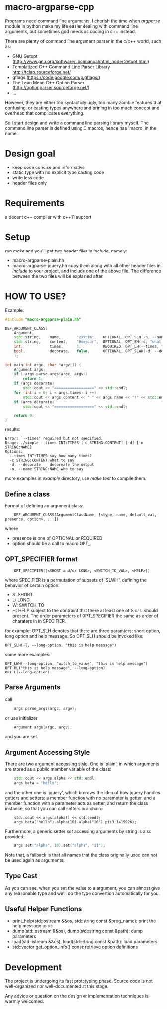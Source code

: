 macro-argparse-cpp
===================

Programs need command line arguments. I cherish the time when *argparse* module
in python make my life easier dealing with command line arguments, but sometimes
god needs us coding in c++ instead.

There are plenty of command line argument parser in the c/c++ world, such as:
+ GNU Getopt (http://www.gnu.org/software/libc/manual/html_node/Getopt.html)
+ Templatized C++ Command Line Parser Library http://tclap.sourceforge.net/
+ gflags (https://code.google.com/p/gflags/)
+ The Lean Mean C++ Option Parser (http://optionparser.sourceforge.net/)
+ ...

However, they are either too syntacticly ugly, too many zombie features that confusing,
or casting types anywhere and brining in too much concept and overhead that
complicates everything.

So I start design and write a command line parsing library myself. The command
line parser is defined using C macros, hence has 'macro' in the name.


Design goal
===========
+ keep code concise and informative
+ static type with no explicit type casting code
+ write less code
+ header files only

Requirements
============
a decent c++ compiler with c++11 support

Setup
=====
run *make* and you'll get two header files in *include*, namely:
+ macro-argparse-plain.hh
+ macro-argparse-jquery.hh
copy them along with all other header files in *include* to your project,
and include one of the above file. The difference between the two files
will be explained after.

HOW TO USE?
===========
Example:
```cpp
#include "macro-argparse-plain.hh"

DEF_ARGUMENT_CLASS(
	Argument,
	std::string,	name,		"zxytim",	OPTIONAL, OPT_SLH(-n, --name, "who to say"),
	std::string,	content,	"Bonjour",	OPTIONAL, OPT_SH(-c, "what to say"),
	int,			times,		1,			REQUIRED, OPT_LH(--times, "say how many times?"),
	bool,			decorate,	false,		OPTIONAL, OPT_SLWH(-d, --decorate, true, "decoreate the output")
	);

int main(int argc, char *argv[]) {
	Argument args;
	if (!args.parse_args(argc, argv))
		return 1;
	if (args.decorate)
		std::cout << "==================" << std::endl;
	for (int i = 0; i < args.times; i ++)
		std::cout << args.content << " " << args.name << "!" << std::endl;
	if (args.decorate)
		std::cout << "==================" << std::endl;

	return 0;
}
```

results:
```
Error: `--times' required but not specified.
Usage: ./simple --times INT:TIMES [-c STRING:CONTENT] [-d] [-n STRING:NAME]
Options:
  --times INT:TIMES say how many times?
  -c STRING:CONTENT what to say
  -d, --decorate    decoreate the output
  -n, --name STRING:NAME who to say
```
more examples in *example* directory, use *make test* to compile them.


Define a class
--------------

Format of defining an argument class:
```
	DEF_ARGUMENT_CLASS(ArgumentClassName, [<type, name, default_val, presence, option>, ...])
```
where
+ presence is one of OPTIONAL or REQUIRED
+ option should be a call to macro OPT_<SPECIFIER>.


OPT_SPECIFIER format
--------------------

```
	OPT_SPECIFIER([<SHORT and/or LONG>, <SWITCH_TO_VAL>, <HELP>])
```
where SPECIFIER is a permutation of subsets of 'SLWH', defining the behavior of certain option:
+ S: SHORT
+ L: LONG
+ W: SWITCH_TO
+ H: HELP
subject to the contraint that there at least one of S or L should present.
The order parameters of OPT_SPECIFIER the same as order of charaters in in SPECIFIER.

for example: OPT_SLH denotes that there are three paramters: short option, long
option and help message. So OPT_SLH should be invoked like:

	OPT_SLH(-l, --long-option, "this is help message")

some more examples:

	OPT_LWH(--long-option, "witch_to_value", "this is help message")
	OPT_HL("this is help message", --long-option)
	OPT_L(--long-option)

Parse Arguments
-----------
call
```cpp
	args.parse_args(argc, argv);
```
or use initializer
```cpp
	Argument args(argc, argv);
```
and you are set.

Argument Accessing Style
------------------------
There are two argument accessing style. One is 'plain', in which arguments are
stored as a public member variable of the class:
```cpp
	std::cout << args.alpha << std::endl;
	args.beta = "hello";
```
and the other one is 'jquery', which borrows the idea of how jquery handles
getters and setters: a member function with no parameter is getter, and
a member function with a parameter acts as setter, and return the class instance,
so that you can call setters in a chain::
```
	std::cout << args.alpha() << std::endl;
	args.beta("hello").alpha(10).alpha("10").pi(3.1415926);
```

Furthermore, a generic setter *set* accessing arguments by string is also provided:
```cpp
	args.set("alpha", 10).set("alpha", "11");
```

Note that, a fallback is that  all names that the class originally used can not be
used again as arguments.


Type Cast
---------
As you can see, when you set the value to a argument, you can almost give
any reasonable type and we'll do the type convertion automatically for you.


Useful Helper Functions
-----------------------
+ print_help(std::ostream &&os, std::string const &prog_name): print the help message to *os*
+ dump(std::ostream &&os), dump(std::string const &path): dump parameters
+ load(std::istream &&os), load(std::string const &path): load parameters
+ std::vector<OptionInfo> get_option_info() const: retrieve option definitions


Development
===========
The project is undergoing its fast prototyping phase. Source code
is not well-organized nor well-documented at this stage.

Any advice or question on the design or implementation techniques is warmly welcomed.
